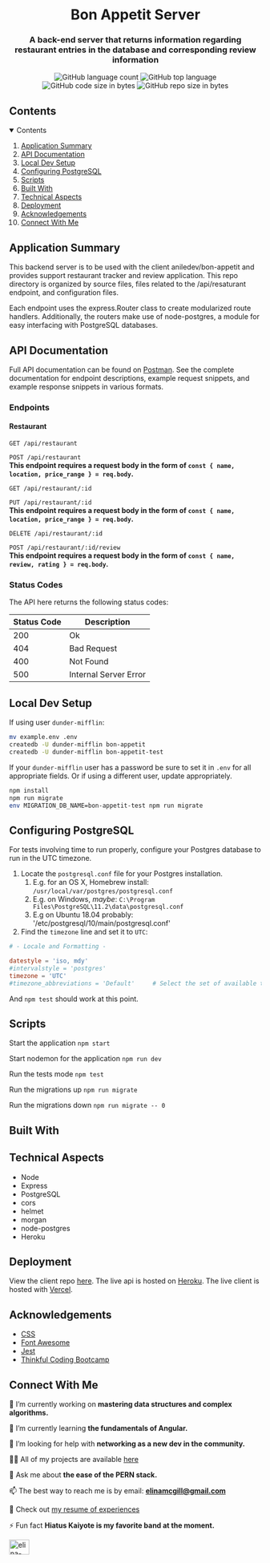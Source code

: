 <h1 align="center">Bon Appetit Server</h1>
<h3 align="center">A back-end server that returns information regarding restaurant entries in the database and corresponding review information</h3>

<p align="center">
<img alt="GitHub language count" src="https://img.shields.io/github/languages/count/aniledev/bon-appetit-server">
<img alt="GitHub top language" src="https://img.shields.io/github/languages/top/aniledev/bon-appetit-server">
<img alt="GitHub code size in bytes" src="https://img.shields.io/github/languages/code-size/aniledev/bon-appetit-server">
<img alt="GitHub repo size in bytes" src="https://img.shields.io/github/repo-size/aniledev/bon-appetit-server">
</p>


## Contents

<details open="open">
  <summary>Contents</summary>
  <ol>
    <li><a href="#application-summary">Application Summary</a></li>
    <li><a href="#api-documentation">API Documentation</a></li>
    <li><a href="#local-dev-setup">Local Dev Setup</a></li>
    <li><a href="#configuring-postgresql">Configuring PostgreSQL</a></li>
    <li><a href="#scripts">Scripts</a></li>
    <li><a href="#built-with">Built With</a></li>
    <li><a href="#technical-aspects">Technical Aspects</a></li>
    <li><a href="#deployment">Deployment</a></li>
    <li><a href="#acknowledgements">Acknowledgements</a></li>
    <li><a href="#connect-with-me">Connect With Me</a></li>
  </ol>
</details>


## Application Summary

This backend server is to be used with the client aniledev/bon-appetit and provides support restaurant tracker and review application. This repo directory is organized by source files, files related to the /api/resaturant endpoint, and configuration files.

Each endpoint uses the express.Router class to create modularized route handlers. Additionally, the routers make use of node-postgres, a module for easy interfacing with PostgreSQL databases.

## API Documentation

Full API documentation can be found on [Postman](https://documenter.getpostman.com/view/13220930/TzJx8wYr). See the complete documentation for endpoint descriptions, example request snippets, and example response snippets in various formats.

### Endpoints

#### Restaurant

`GET /api/restaurant`<br/>

`POST /api/restaurant`<br/>
**This endpoint requires a request body in the form of `const { name, location, price_range } = req.body`.**

`GET /api/restaurant/:id`<br/>

`PUT /api/restaurant/:id`<br/>
**This endpoint requires a request body in the form of `const { name, location, price_range } = req.body`.**

`DELETE /api/restaurant/:id`<br/>

`POST /api/restaurant/:id/review`<br/>
**This endpoint requires a request body in the form of `const { name, review, rating } = req.body`.**

### Status Codes

The API here returns the following status codes:

| Status Code | Description           |
| ----------- | --------------------- |
| 200         | Ok                    |
| 404         | Bad Request           |
| 400         | Not Found             |
| 500         | Internal Server Error |


## Local Dev Setup

If using user `dunder-mifflin`:

```bash
mv example.env .env
createdb -U dunder-mifflin bon-appetit
createdb -U dunder-mifflin bon-appetit-test
```

If your `dunder-mifflin` user has a password be sure to set it in `.env` for all appropriate fields. Or if using a different user, update appropriately.

```bash
npm install
npm run migrate
env MIGRATION_DB_NAME=bon-appetit-test npm run migrate
```


## Configuring PostgreSQL

For tests involving time to run properly, configure your Postgres database to run in the UTC timezone.

1. Locate the `postgresql.conf` file for your Postgres installation.
   1. E.g. for an OS X, Homebrew install: `/usr/local/var/postgres/postgresql.conf`
   2. E.g. on Windows, _maybe_: `C:\Program Files\PostgreSQL\11.2\data\postgresql.conf`
   3. E.g on Ubuntu 18.04 probably: '/etc/postgresql/10/main/postgresql.conf'
2. Find the `timezone` line and set it to `UTC`:

```conf
# - Locale and Formatting -

datestyle = 'iso, mdy'
#intervalstyle = 'postgres'
timezone = 'UTC'
#timezone_abbreviations = 'Default'     # Select the set of available time zone
```
And `npm test` should work at this point.


## Scripts

Start the application `npm start`

Start nodemon for the application `npm run dev`

Run the tests mode `npm test`

Run the migrations up `npm run migrate`

Run the migrations down `npm run migrate -- 0`


## Built With


## Technical Aspects

- Node
- Express
- PostgreSQL
- cors
- helmet
- morgan
- node-postgres
- Heroku


## Deployment

View the client repo [here](https://github.com/aniledev/bon-appetit). The live api is hosted on [Heroku](https://protected-ridge-35280.herokuapp.com/api). The live client is hosted with [Vercel](bon-appetit-theta.vercel.app).


## Acknowledgements

- [CSS](https://developer.mozilla.org/en-US/docs/Web/CSS)
- [Font Awesome](https://fontawesome.com)
- [Jest](https://jestjs.io/)
- [Thinkful Coding Bootcamp](https://www.thinkful.com/)


## Connect With Me
🔭 I’m currently working on **mastering data structures and complex algorithms.**

🌱 I’m currently learning **the fundamentals of Angular.**

🤝 I’m looking for help with **networking as a new dev in the community.**

👨‍💻 All of my projects are available [here](https://aniledev.github.io/dev-portfolio/)

💬 Ask me about **the ease of the PERN stack.**

📫 The best way to reach me is by email: **elinamcgill@gmail.com**

📄 Check out [my resume of experiences](https://docs.google.com/document/d/1bxScP6d6Olv4QE5icvVSBI9L2EXfiZyZ2j2SDJhkoes/edit?usp=sharing)

⚡ Fun fact **Hiatus Kaiyote is my favorite band at the moment.**

<p align="left">
<a href="https://linkedin.com/in/elina-mcgill" target="blank"><img align="center" src="https://cdn.jsdelivr.net/npm/simple-icons@3.0.1/icons/linkedin.svg" alt="elina-mcgill" height="30" width="40" /></a>
</p>
